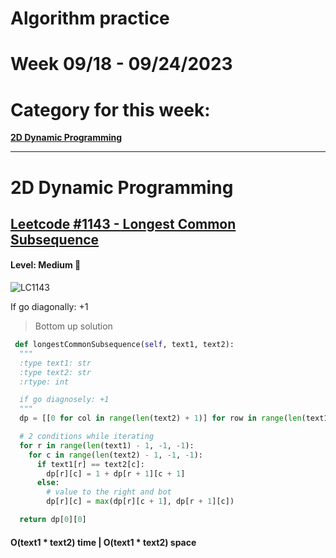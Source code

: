 # Algorithm practice

# Week 09/18 - 09/24/2023


# Category for this week:
**[2D Dynamic Programming](#2d-dynamic-programming)**<br>

---

# 2D Dynamic Programming

## [Leetcode #1143 - Longest Common Subsequence](https://leetcode.com/problems/longest-common-subsequence/)

#### Level: Medium 📘

![LC1143](../2023_images/LC1143)

If go diagonally: +1
 
> Bottom up solution

```python
 def longestCommonSubsequence(self, text1, text2):
  """
  :type text1: str
  :type text2: str
  :rtype: int

  if go diagnosely: +1
  """
  dp = [[0 for col in range(len(text2) + 1)] for row in range(len(text1) + 1)]

  # 2 conditions while iterating
  for r in range(len(text1) - 1, -1, -1):
    for c in range(len(text2) - 1, -1, -1):
      if text1[r] == text2[c]:
        dp[r][c] = 1 + dp[r + 1][c + 1]
      else:
        # value to the right and bot
        dp[r][c] = max(dp[r][c + 1], dp[r + 1][c])

  return dp[0][0]
```

#### O(text1 * text2) time | O(text1 * text2) space
